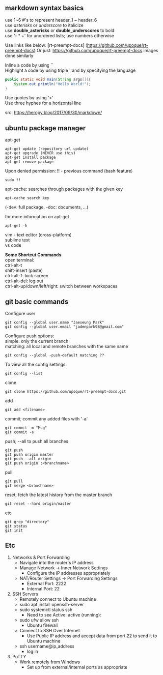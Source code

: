 ## markdown syntax basics
use 1~6 #'s to represent header_1 ~ header_6\
use *asterisks* or _underscore_ to italicize\
use **double_asterisks** or __double_underscores__ to bold\
use '- * +' for unordered lists; use numbers otherwise

Use links like below:
[rt-preempt-docs] (https://github.com/upoque/rt-preempt-docs)
Or just: https://github.com/upoque/rt-preempt-docs
images done similarly

Inline a code by using ``\
Highlight a code by using triple ` and by specifying the language
```java
public static void main(String args[]){
    System.out.println("Hello World!");
}
```

Use quotes by using '>'\
Use three hyphes for a horizontal line  

src: https://heropy.blog/2017/09/30/markdown/

## ubuntu package manager
apt-get
```
apt-get update (repository url update)  
apt-get upgrade (NEVER use this)
apt-get install package
apt-get remove package
```
Upon denied permission: !! - previous command (bash feature)
```
sudo !! 
```
apt-cache: searches through packages with the given key
```
apt-cache search key
```
(-dev: full package, -doc: documents, ...)

for more information on apt-get
```
apt-get -h
```

vim - text editor (cross-platform)  
sublime text  
vs code  

**Some Shortcut Commands**  
open terminal:  
ctrl-alt-t  
shift-insert (paste)  
ctrl-alt-1: lock screen  
ctrl-alt-del: log out  
ctrl-alt-up/down/left/right: switch between workspaces  


## git basic commands
Configure user  
```
git config --global user.name "Jaeseung Park"  
git config --global user.email "jadenpark98@gmail.com"  
```
Configure push options:  
simple: only the current branch  
matching: all local and remote branches with the same name
```
git config --global -push-default matching ??
```
To view all the config settings: 
```
git config --list
```

clone
```
git clone https://github.com/upoque/rt-preempt-docs.git
```
add  
```
git add <filename>
```
commit; commit any added files with '-a'
```
git commit -m "Msg"
git commit -a
```
  
push; --all to push all branches
```
git push
git push origin master
git push --all origin
git push origin :<branchname>
```  
pull
```
git pull
git merge <branchname>
```  
reset; fetch the latest history from the master branch  
```
git reset --hard origin/master
```

etc
```
git grep "directory"
git status
git init
```

## Etc
1. Networks & Port Forwarding
    - Navigate into the router's IP address
    - Manage Network -> Inner Network Settings
        - Configure the IP addresses appropriately
    - NAT/Router Settings -> Port Forwarding Settings
        - External Port: 2222
        - Internal Port: 22
2. SSH Servers
    * Remotely connect to Ubuntu machine
    - sudo apt install openssh-server
    - sudo systemctl status ssh
        - Need to see Active: active (running):
    - sudo ufw allow ssh
        - Ubuntu firewall
    * Connect to SSH Over Internet
        * Use Public IP address and accept data from port 22 to send it to Ubuntu machine
    - ssh username@ip_address
        - log in 
3. PuTTY
    - Work remotely from Windows
        - Set up from external/internal ports as appropriate